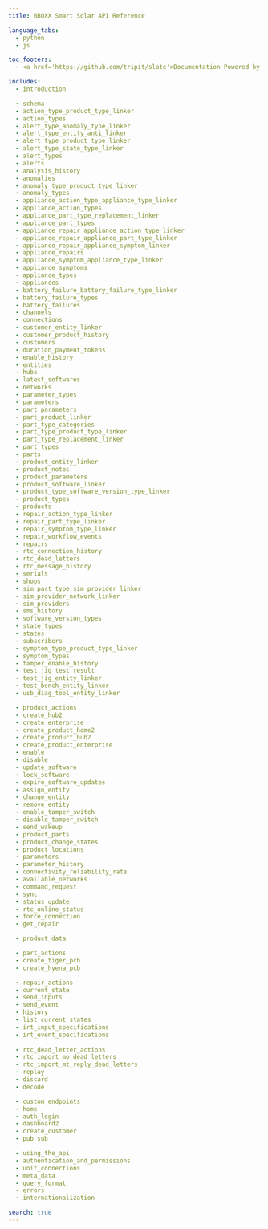 ```yaml
---
title: BBOXX Smart Solar API Reference

language_tabs:
  - python
  - js

toc_footers:
  - <a href='https://github.com/tripit/slate'>Documentation Powered by Slate</a>

includes:
  - introduction

  - schema
  - action_type_product_type_linker
  - action_types
  - alert_type_anomaly_type_linker
  - alert_type_entity_anti_linker
  - alert_type_product_type_linker
  - alert_type_state_type_linker
  - alert_types
  - alerts
  - analysis_history
  - anomalies
  - anomaly_type_product_type_linker
  - anomaly_types
  - appliance_action_type_appliance_type_linker
  - appliance_action_types
  - appliance_part_type_replacement_linker
  - appliance_part_types
  - appliance_repair_appliance_action_type_linker
  - appliance_repair_appliance_part_type_linker
  - appliance_repair_appliance_symptom_linker
  - appliance_repairs
  - appliance_symptom_appliance_type_linker
  - appliance_symptoms
  - appliance_types
  - appliances
  - battery_failure_battery_failure_type_linker
  - battery_failure_types
  - battery_failures
  - channels
  - connections
  - customer_entity_linker
  - customer_product_history
  - customers
  - duration_payment_tokens
  - enable_history
  - entities
  - hubs
  - latest_softwares
  - networks
  - parameter_types
  - parameters
  - part_parameters
  - part_product_linker
  - part_type_categories
  - part_type_product_type_linker
  - part_type_replacement_linker
  - part_types
  - parts
  - product_entity_linker
  - product_notes
  - product_parameters
  - product_software_linker
  - product_type_software_version_type_linker
  - product_types
  - products
  - repair_action_type_linker
  - repair_part_type_linker
  - repair_symptom_type_linker
  - repair_workflow_events
  - repairs
  - rtc_connection_history
  - rtc_dead_letters
  - rtc_message_history
  - serials
  - shops
  - sim_part_type_sim_provider_linker
  - sim_provider_network_linker
  - sim_providers
  - sms_history
  - software_version_types
  - state_types
  - states
  - subscribers
  - symptom_type_product_type_linker
  - symptom_types
  - tamper_enable_history
  - test_jig_test_result
  - test_jig_entity_linker
  - test_bench_entity_linker
  - usb_diag_tool_entity_linker

  - product_actions
  - create_hub2
  - create_enterprise
  - create_product_home2
  - create_product_hub2
  - create_product_enterprise
  - enable
  - disable
  - update_software
  - lock_software
  - expire_software_updates
  - assign_entity
  - change_entity
  - remove_entity
  - enable_tamper_switch
  - disable_tamper_switch
  - send_wakeup
  - product_parts
  - product_change_states
  - product_locations
  - parameters
  - parameter_history
  - connectivity_reliability_rate
  - available_networks
  - command_request
  - sync
  - status_update
  - rtc_online_status
  - force_connection
  - get_repair

  - product_data

  - part_actions
  - create_tiger_pcb
  - create_hyena_pcb

  - repair_actions
  - current_state
  - send_inputs
  - send_event
  - history
  - list_current_states
  - irt_input_specifications
  - irt_event_specifications
  
  - rtc_dead_letter_actions
  - rtc_import_mo_dead_letters
  - rtc_import_mt_reply_dead_letters
  - replay
  - discard
  - decode

  - custom_endpoints
  - home
  - auth_login
  - dashboard2
  - create_customer
  - pub_sub

  - using_the_api
  - authentication_and_permissions
  - unit_connections
  - meta_data
  - query_format
  - errors
  - internationalization

search: true
---
```

